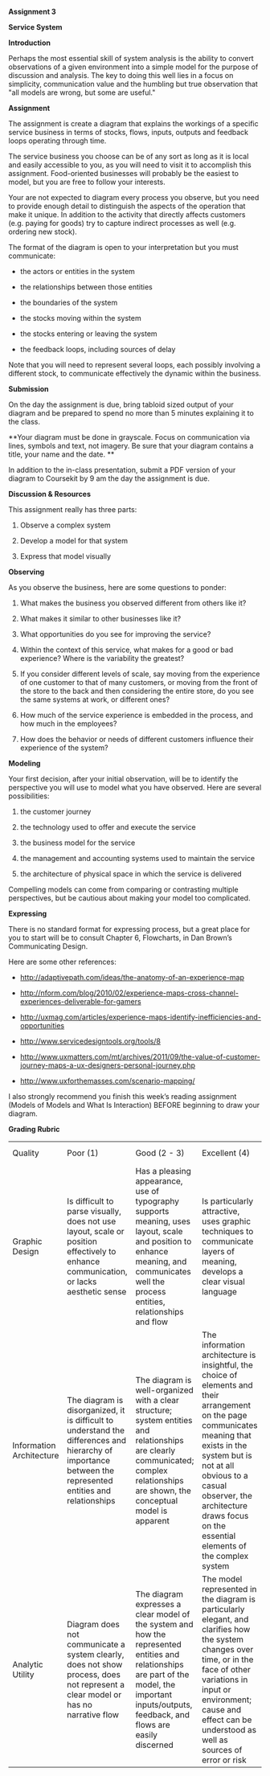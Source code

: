 **Assignment 3**

**Service System**

**Introduction**

Perhaps the most essential skill of system analysis is the ability to convert observations of a given environment into a simple model for the purpose of discussion and analysis. The key to doing this well lies in a focus on simplicity, communication value and the humbling but true observation that "all models are wrong, but some are useful."

**Assignment**

The assignment is create a diagram that explains the workings of a specific service business in terms of stocks, flows, inputs, outputs and feedback loops operating through time.

The service business you choose can be of any sort as long as it is local and easily accessible to you, as you will need to visit it to accomplish this assignment.  Food-oriented businesses will probably be the easiest to model, but you are free to follow your interests. 

Your are not expected to diagram every process you observe, but you need to provide enough detail to distinguish the aspects of the operation that make it unique.  In addition to the activity that directly affects customers (e.g. paying for goods) try to capture indirect processes as well (e.g. ordering new stock).  

The format of the diagram is open to your interpretation but you must communicate:

* the actors or entities in the system

* the relationships between those entities

* the boundaries of the system

* the stocks moving within the system

* the stocks entering or leaving the system

* the feedback loops, including sources of delay

Note that you will need to represent several loops, each possibly involving a different stock, to communicate effectively the dynamic within the business. 

**Submission**

On the day the assignment is due, bring tabloid sized output of your diagram and be prepared to spend no more than 5 minutes explaining it to the class. 

**Your diagram must be done in grayscale.  Focus on communication via lines, symbols and text, not imagery. Be sure that your diagram contains a title, your name and the date. ** 

In addition to the in-class presentation, submit a PDF version of your diagram to Coursekit by 9 am the day the assignment is due.

**Discussion & Resources**

This assignment really has three parts:

1. Observe a complex system

2. Develop a model for that system

3. Express that model visually

**Observing**

As you observe the business, here are some questions to ponder:

1. What makes the business you observed different from others like it?

2. What makes it similar to other businesses like it?

3. What opportunities do you see for improving the service?

4. Within the context of this service, what makes for a good or bad experience? Where is the variability the greatest?

5. If you consider different levels of scale, say moving from the experience of one customer to that of many customers, or moving from the front of the store to the back and then considering the entire store, do you see the same systems at work, or different ones?

6. How much of the service experience is embedded in the process, and how much in the employees?

7. How does the behavior or needs of different customers influence their experience of the system?

**Modeling**

Your first decision, after your initial observation, will be to identify the perspective you will use to model what you have observed.  Here are several possibilities:

1. the customer journey

2. the technology used to offer and execute the service

3. the business model for the service

4. the management and accounting systems used to maintain the service

5. the architecture of physical space in which the service is delivered

Compelling models can come from comparing or contrasting multiple perspectives, but be cautious about making your model too complicated.

**Expressing**

There is no standard format for expressing process, but a great place for you to start will be to consult Chapter 6, Flowcharts, in Dan Brown’s Communicating Design.

Here are some other references:

* http://adaptivepath.com/ideas/the-anatomy-of-an-experience-map

* http://nform.com/blog/2010/02/experience-maps-cross-channel-experiences-deliverable-for-gamers

* http://uxmag.com/articles/experience-maps-identify-inefficiencies-and-opportunities

* http://www.servicedesigntools.org/tools/8

* http://www.uxmatters.com/mt/archives/2011/09/the-value-of-customer-journey-maps-a-ux-designers-personal-journey.php

* http://www.uxforthemasses.com/scenario-mapping/

I also strongly recommend you finish this week’s reading assignment (Models of Models and What Is Interaction) BEFORE beginning to draw your diagram.

**Grading Rubric**

<table>
  <tr>
    <td>Quality</td>
    <td>Poor (1)</td>
    <td>Good (2 - 3)</td>
    <td>Excellent (4)</td>
    <td>Weight (%)</td>
  </tr>
  <tr>
    <td>Graphic Design</td>
    <td>Is difficult to parse visually, does not use layout, scale or position effectively to enhance communication, or lacks aesthetic sense</td>
    <td>Has a pleasing appearance, use of typography supports meaning, uses layout, scale and position to enhance meaning, and communicates well the process entities, relationships and flow</td>
    <td>Is particularly attractive, uses graphic techniques to communicate layers of meaning, develops a clear visual language</td>
    <td>20%</td>
  </tr>
  <tr>
    <td>Information Architecture</td>
    <td>The diagram is disorganized, it is difficult to understand the differences and hierarchy of importance between the represented entities and relationships</td>
    <td>The diagram is well-organized with a clear structure; system entities and relationships are clearly communicated; complex relationships are shown, the conceptual model is apparent</td>
    <td>The information architecture is insightful, the choice of elements and their arrangement on the page communicates meaning that exists in the system but is not at all obvious to a casual observer, the architecture draws focus on the essential elements of the complex system</td>
    <td>30%</td>
  </tr>
  <tr>
    <td>Analytic Utility</td>
    <td>Diagram does not communicate a system clearly, does not show process, does not represent a clear model or has no narrative flow</td>
    <td>The diagram expresses a clear model of the system and how the represented entities and relationships are part of the model, the important inputs/outputs, feedback, and flows are easily discerned</td>
    <td>The model represented in the diagram is particularly elegant, and clarifies how the system changes over time, or in the face of other variations in input or environment; cause and effect can be understood as well as sources of error or risk</td>
    <td>50%</td>
  </tr>
</table>


